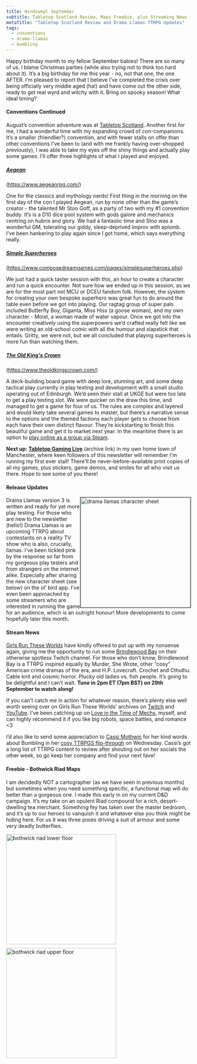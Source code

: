 ```yaml
---
title: Windswept September
subtitle: Tabletop Scotland Review, Maps Freebie, plus Streaming News
metaTitle: "Tabletop Scotland Review and Drama Llamas TTRPG Updates"
tags:
  - conventions
  - drama-llamas
  - bumbling
---
```


<p>
   Happy birthday month to my fellow September babies! There are so many of us. I blame Christmas parties (while also trying not to think too hard about it). It’s a big birthday for me this year - no, not that one, the one AFTER. I’m pleased to report that I believe I’ve completed the crisis over being officially very middle aged (ha!) and have come out the other side, ready to get real wyrd and witchy with it. Bring on spooky season! What ideal timing?
</p>
<h4>Conventions Continued</h4>
<p>
    August’s convention adventure was at <a href="https://tabletopscotland.co.uk/" target="_blank">Tabletop Scotland</a>. Another first for me, I had a wonderful time with my expanding crowd of con-companions. It’s a smaller (friendlier?) convention, and with fewer stalls on offer than other conventions I’ve been to (and with me frankly having over-shopped previously), I was able to take my eyes off the shiny things and actually play some games. I’ll offer three highlights of what I played and enjoyed.
</p>
<h5><a href="https://www.aegeanrpg.com/" target="_blank">Aegean</a></h5>
<p>(<a href="https://www.aegeanrpg.com/">https://www.aegeanrpg.com/</a>)</p>
<p>
    One for the classics and mythology nerds! First thing in the morning on the first day of the con I played Aegean, run by none other than the game’s creator - the talented Mr Stoo Goff, as a party of two with my #1 convention buddy. It’s is a D10 dice pool system with gods galore and mechanics centring on hubris and glory. We had a fantastic time and Stoo was a wonderful GM, tolerating our giddy, sleep-deprived improv with aplomb. I’ve been hankering to play again since I got home, which says everything really.
</p>
<h5><a href="https://www.composedreamgames.com/pages/simplesuperheroes.php" target="_blank">Simple Superheroes</a></h5>
<p>(<a href="https://www.composedreamgames.com/pages/simplesuperheroes.php">https://www.composedreamgames.com/pages/simplesuperheroes.php</a>)</p>
<p>
    We just had a quick taster session with this, an hour to create a character and run a quick encounter. Not sure how we ended up in this session, as we are for the most part not MCU or DCEU fandom folk. However, the system for creating your own bespoke superhero was great fun to do around the table even before we got into playing. Our ragtag group of super pals included Butterfly Boy, Giganta, Miss Hiss (a goose woman), and my own character - Moist, a woman made of water vapour. Once we got into the encounter creatively using the superpowers we’d crafted really felt like we were writing an old-school comic with all the humour and slapstick that entails. Gritty, we were not, but we all concluded that playing superheroes is more fun than watching them.
</p>
<h5><a href="https://www.theoldkingscrown.com/" target="_blank">The Old King's Crown</a></h5>
<p>(<a href="https://www.theoldkingscrown.com/">https://www.theoldkingscrown.com/</a>)</p>
<p>
    A deck-building board game with deep lore, stunning art, and some deep tactical play currently in play testing and development with a small studio operating out of Edinburgh. We’d seen their stall at UKGE but were too late to get a play testing slot. We were quicker on the draw this time, and managed to get a game for four of us. The rules are complex and layered and would likely take several games to master, but there’s a narrative sense to the options and the themed factions each player gets to choose from each have their own distinct flavour. They’re kickstarting to finish this beautiful game and get it to market next year. In the meantime there is an option to <a href="https://steamcommunity.com/sharedfiles/filedetails/?id=2734300621" target="_blank">play online as a group via Steam</a>.
</p>
<p>
    <b>Next up: <a href="https://web.archive.org/web/20191110231705/https://www.tabletopgaming.co.uk/information/tabletop-gaming-live" target="_blank">Tabletop Gaming Live</a></b> (archive link) in my own home town of Manchester, where keen followers of this newsletter will remember I'm running my first ever stall! There'll be never-before-available print copies of all my games, plus stickers, game demos, and smiles for all who visit us there. Hope to see some of you there!
</p>
<h4>Release Updates</h4>
<a href="/assets/images/newsletter/drama_llamas_character_sheet.png" target="_blank"><img src="/assets/images/newsletter/drama_llamas_character_sheet.png" style="width: 300px;float:right;border: 1px solid black;" alt="drama llamas character sheet"/></a>
<p>
    Drama Llamas version 3 is written and ready for yet more play testing. For those who are new to the newsletter (hello!) Drama Llamas is an upcoming TTRPG about contestants on a reality TV show who is also, crucially, llamas. I’ve been tickled pink by the response so far from my gorgeous play testers and from strangers on the internet alike. Especially after sharing the new character sheet (see below) on the ol’ bird app. I’ve even been approached by some streamers who are interested in running the game for an audience, which is an outright honour! More developments to come hopefully later this month.
</p>
<h4>Stream News</h4>
<p>
    <a href="https://www.twitch.tv/girlsruntheseworlds" target="_blank">Girls Run These Worlds</a> have kindly offered to put up with my nonsense again, giving me the opportunity to run some <a href="https://www.gauntlet-rpg.com/brindlewood-bay.html" target="_blank">Brindlewood Bay</a> on their otherwise spotless Twitch channel. For those who don’t know, Brindlewood Bay is a TTRPG inspired equally by Murder, She Wrote, other “cosy” American crime dramas of the era, and H.P. Lovecraft. Crochet and Cthulhu. Cable knit and cosmic horror. Plucky old ladies vs. fish people. It’s going to be delightful and I can’t wait. <b>Tune in 2pm ET (7pm BST) on 29th September to watch along!</b>
</p>
<p>
    If you can’t catch me in action for whatever reason, there’s plenty else well worth seeing over on Girls Run These Worlds’ archives on <a href="https://www.twitch.tv/girlsruntheseworlds" target="_blank">Twitch</a> and <a href="https://www.youtube.com/c/GirlsRunTheseWorlds" target="_blank">YouTube</a>. I’ve been catching up on <a href="https://www.youtube.com/watch?v=llgxnsLqoZY" target="_blank">Love in the Time of Mechs</a>, myself, and can highly recommend it if you like big robots, space battles, and romance <3
</p>
<p>
    I’d also like to send some appreciation to <a href="https://www.twitch.tv/cassi_mothwin" target="_blank">Cassi Mothwin</a> for her kind words about Bumbling in her <a href="https://www.twitch.tv/videos/1591165186" target="_blank">cosy TTRPGS flip-through</a> on Wednesday. Cassi’s got a long list of TTRPG content to review after shouting out on her socials the other week, so go keep her company and find your next fave!
</p>
<h4>Freebie - Bothwick Riad Maps</h4>
<p>
    I am decidedly NOT a cartographer (as we have seen in previous months) but sometimes when you need something specific, a functional map will do better than a gorgeous one. I made this early in on my current D&D campaign. It’s my take on an opulent Riad compound for a rich, desert-dwelling tea merchant. Something fey has taken over the master bedroom, and it’s up to our heroes to vanquish it and whatever else you think might be hiding here. For us it was three pixies driving a suit of armour and some very deadly butterflies.
</p>
<a href="/assets/images/newsletter/bothwick_riad_ground.png" target="_blank"><img src="/assets/images/newsletter/bothwick_riad_ground.png" style="width: 300px; margin: 0 auto 10px auto;" alt="bothwick riad lower floor"/></a>
<a href="/assets/images/newsletter/bothwick_riad_upper.png" target="_blank"><img src="/assets/images/newsletter/bothwick_riad_upper.png" style="width: 300px; margin: auto;" alt="bothwick riad upper floor"/></a>
